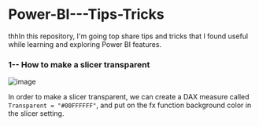 # Power-BI---Tips-Tricks

 thhIn this repository, I'm going top share tips and tricks that I found useful while learning and exploring Power BI features.

 ### 1-- How to make a slicer transparent 

 ![image](https://github.com/user-attachments/assets/c0cc24e5-5e1d-4629-b172-ea07d45aeae6)

In order to make a slicer transparent, we can create a DAX measure called ```Transparent = "#00FFFFFF"```, and put on the fx function background color in the slicer setting.


